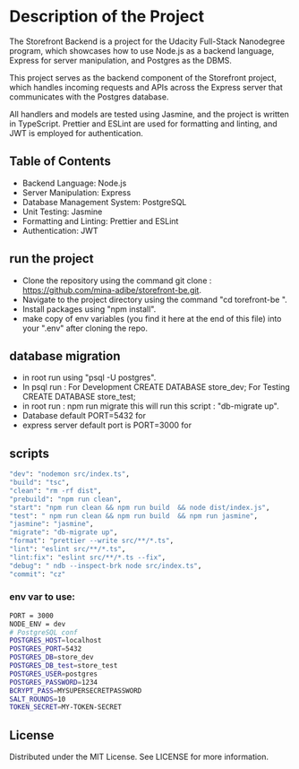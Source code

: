 # Description of the Project

The Storefront Backend is a project for the Udacity Full-Stack Nanodegree program, which showcases how to use Node.js as a backend language, Express for server manipulation, and Postgres as the DBMS.

This project serves as the backend component of the Storefront project, which handles incoming requests and APIs across the Express server that communicates with the Postgres database.

All handlers and models are tested using Jasmine, and the project is written in TypeScript. Prettier and ESLint are used for formatting and linting, and JWT is employed for authentication.

## Table of Contents

- Backend Language: Node.js
- Server Manipulation: Express
- Database Management System: PostgreSQL
- Unit Testing: Jasmine
- Formatting and Linting: Prettier and ESLint
- Authentication: JWT

## run the project

- Clone the repository using the command git clone : https://github.com/mina-adibe/storefront-be.git.
- Navigate to the project directory using the command "cd torefront-be ".
- Install packages using "npm install".
- make copy of env variables (you find it here at the end of this file) into your ".env" after cloning the repo.

## database migration

- in root run using "psql -U postgres".
- In psql run :
  For Development
  CREATE DATABASE store_dev;
  For Testing
  CREATE DATABASE store_test;
- in root run : npm run migrate this will run this script : "db-migrate up".
- Database default PORT=5432 for
- express server default port is PORT=3000 for

## scripts

```sh
"dev": "nodemon src/index.ts",
"build": "tsc",
"clean": "rm -rf dist",
"prebuild": "npm run clean",
"start": "npm run clean && npm run build  && node dist/index.js",
"test": " npm run clean && npm run build  && npm run jasmine",
"jasmine": "jasmine",
"migrate": "db-migrate up",
"format": "prettier --write src/**/*.ts",
"lint": "eslint src/**/*.ts",
"lint:fix": "eslint src/**/*.ts --fix",
"debug": " ndb --inspect-brk node src/index.ts",
"commit": "cz"
```

### env var to use:

```sh
PORT = 3000
NODE_ENV = dev
# PostgreSQL conf
POSTGRES_HOST=localhost
POSTGRES_PORT=5432
POSTGRES_DB=store_dev
POSTGRES_DB_test=store_test
POSTGRES_USER=postgres
POSTGRES_PASSWORD=1234
BCRYPT_PASS=MYSUPERSECRETPASSWORD
SALT_ROUNDS=10
TOKEN_SECRET=MY-TOKEN-SECRET
```

## License

Distributed under the MIT License. See LICENSE for more information.
